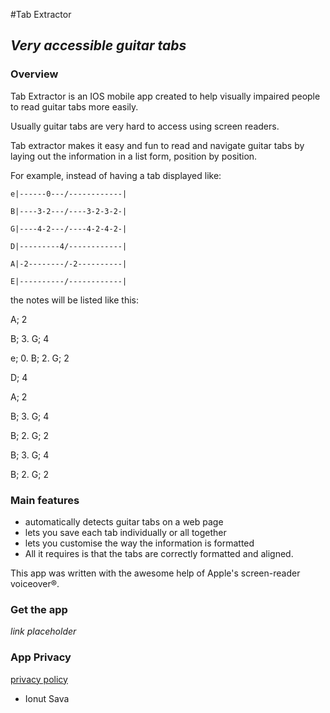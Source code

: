 #Tab Extractor

## **_Very accessible guitar tabs_**

### **Overview**

Tab Extractor is an IOS mobile app created to help visually impaired people to read guitar tabs more easily.

Usually guitar tabs are very hard to access using screen readers.

Tab extractor makes it easy and fun to read and navigate guitar tabs by laying out the information in a list form, position by position.

For example, instead of having a tab displayed like:

`e|------0---/------------|`

`B|----3-2---/----3-2-3-2-|`

`G|----4-2---/----4-2-4-2-|`

`D|---------4/------------|`

`A|-2--------/-2----------|`

`E|----------/------------|`

the notes will be listed like this:

A; 2

B; 3. G; 4

e; 0. B; 2. G; 2

D; 4

A; 2

B; 3. G; 4

B; 2. G; 2

B; 3. G; 4

B; 2. G; 2

### **Main features**

- automatically detects guitar tabs on a web page
- lets you save each tab individually or all together
- lets you customise the way the information is formatted
- All it requires is that the tabs are correctly formatted and aligned.

This app was written with the awesome help of Apple's screen-reader voiceover®.

### **Get the app**

_link placeholder_
### **App Privacy**

[privacy policy](privacypolicy.html)

- Ionut Sava
